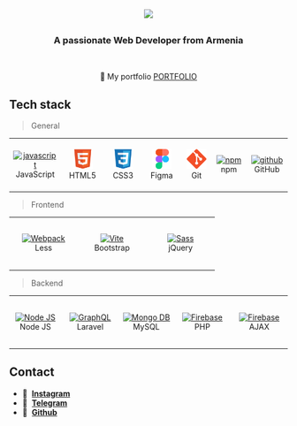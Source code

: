 <h1 align="center">
    <img src="https://readme-typing-svg.herokuapp.com/?font=Righteous&size=35&center=true&vCenter=true&width=500&height=70&duration=4000&lines=Hi!+👋;+I'm+Armen+Hakobyan!;" />
</h1>

<h3 align="center">A passionate Web Developer from Armenia</h3>

<br/>
<div align="center">

 🌱 My portfolio [PORTFOLIO](https://hakoobyan.github.io/Hakoobyan/) 
 
 </div>

<h2 align="left"> Tech stack</h2>

> General

<table width='100%'>
  <tr>
    <td align="center" width="110" height="90">
      <a href="#">
        <img src="https://techstack-generator.vercel.app/js-icon.svg" width="65" height="65" alt="javascript" />
      </a>
      <br>JavaScript
    </td>
        <td align="center" width="110" height="90">
      <a href="#">
        <img src="https://github.com/devicons/devicon/blob/master/icons/html5/html5-original.svg" width="36" height="36" alt="Html5" />
      </a>
      <br>HTML5
    </td>
         <td align="center" width="110" height="90"> 
      <a href="#" >
        <img src="https://github.com/devicons/devicon/blob/master/icons/css3/css3-original.svg" width="36" height="36" alt="css3" />
      </a>
      <br>CSS3
    </td>
    <td align="center" width="110" height="90">
      <a href="#debabin-stack" >
        <img src="https://raw.githubusercontent.com/devicons/devicon/1119b9f84c0290e0f0b38982099a2bd027a48bf1/icons/figma/figma-original.svg" width="36" height="36" alt="figma" />
      </a>
      <br>Figma
    </td>
    <td align="center" width="110" height="90">
      <a href="#">
        <img src="https://raw.githubusercontent.com/devicons/devicon/1119b9f84c0290e0f0b38982099a2bd027a48bf1/icons/git/git-original.svg" width="36" height="36" alt="git" />
      </a>
      <br>Git
    </td>
    <td align="center" width="110" height="90"> 
      <a href="#">
        <img src="https://brandeps.com/icon-download/N/Npm-icon-vector-05.svg" width="36" height="36" alt="npm" />
      </a>
      <br>npm
    </td>
     <td align="center" width="110" height="90"> 
      <a href="#" >
        <img src="https://techstack-generator.vercel.app/github-icon.svg" width="65" height="65" alt="github" />
      </a>
      <br>GitHub
    </td>
  </tr> 
</table>

> Frontend

<table width='100%'>
  <tr>
    <td align="center" width="110" height="90"> 
      <a href="#" >
        <img src="https://brandeps.com/icon-download/L/Less-icon-vector-04.svg" width="36" height="36" alt="Webpack" />
      </a>
      <br>Less
    </td>
    <td align="center" width="110" height="90"> 
      <a href="#" >
        <img src="https://brandeps.com/logo-download/B/Bootstrap-logo-vector-01.svg" width="36" height="36" alt="Vite" />
      </a>
      <br>Bootstrap
    </td> 
    <td align="center" width="110" height="90">
      <a href="#">
        <img src="https://api.jquery.com/wp-content/themes/jquery/images/logo-jquery.png" width="150" height="25" alt="Sass" />
      </a>
      <br>jQuery
    </td>
  </tr> 
</table>

> Backend

<table width='100%'>
  <tr>
    <td align="center" width="110" height="90"> 
      <a href="#" >
        <img src="https://brandeps.com/icon-download/N/Nodejs-icon-vector-02.svg" width="36" height="36" alt="Node JS" />
      </a>
      <br>Node JS
    </td>
    <td align="center" width="110" height="90">
      <a href="#" >
        <img src="https://brandeps.com/icon-download/L/Laravel-icon-vector-04.svg" width="36" height="36" alt="GraphQL" />
      </a>
      <br>Laravel
    </td>
    <td align="center" width="110" height="90">
      <a href="#" >
        <img src="https://techstack-generator.vercel.app/mysql-icon.svg" width="36" height="36" alt="Mongo DB" />
      </a>
      <br>MySQL
    </td>
     <td align="center" width="110" height="90"> 
      <a href="#debabin-stack" >
        <img src="https://brandeps.com/icon-download/P/Php-icon-vector-04.svg" width="36" height="36" alt="Firebase" />
      </a>
      <br>PHP
    </td>
    <td align="center" width="110" height="90"> 
      <a href="#debabin-stack" >
        <img src="https://miro.medium.com/v2/resize:fit:1400/1*v3b022s2UAyhVAFLUtzhJg.png" width="70" height="36" alt="Firebase" />
      </a>
      <br>AJAX
    </td>
  </tr> 
</table>

## Contact

- &#128172; &nbsp;**[Instagram](https://www.instagram.com/___hakoobyan/)**
- &#128172; &nbsp;**[Telegram](https://t.me/armhak00)**
- &#128172; &nbsp;**[Github](https://github.com/Hakoobyan)**

<br>

